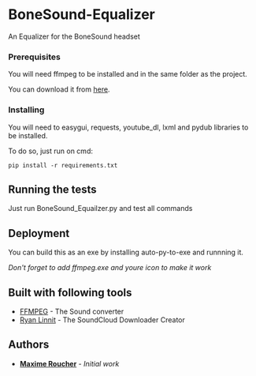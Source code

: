 # BoneSound-Equalizer
An Equalizer for the BoneSound headset


### Prerequisites

You will need ffmpeg to be installed and in the same folder as the project.

You can download it from [here](https://ffmpeg.org/).


### Installing

You will need to easygui, requests, youtube_dl, lxml and pydub libraries to be installed.

To do so, just run on cmd:

```
pip install -r requirements.txt
```


## Running the tests

Just run BoneSound_Equailzer.py and test all commands

## Deployment

You can build this as an exe by installing auto-py-to-exe and runnning it.

*Don't forget to add ffmpeg.exe and youre icon to make it work*

## Built with following tools

* [FFMPEG](https://ffmpeg.org/) - The Sound converter
* [Ryan Linnit](https://github.com/linnit/Soundcloud-Downloader/blob/master/soundcloud-downloader.py) - The SoundCloud Downloader Creator


## Authors

* [**Maxime Roucher**](https://github.com/maximeroucher) - *Initial work*
